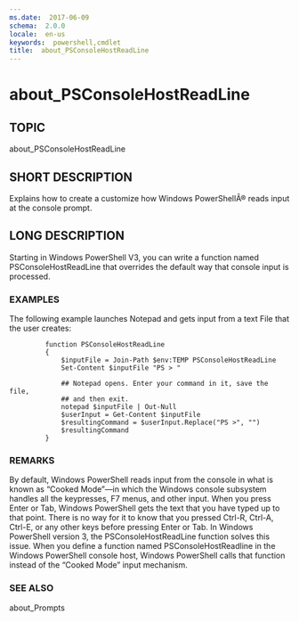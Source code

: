 ```yaml
---
ms.date:  2017-06-09
schema:  2.0.0
locale:  en-us
keywords:  powershell,cmdlet
title:  about_PSConsoleHostReadLine
---
```


# about_PSConsoleHostReadLine
## TOPIC  
 about\_PSConsoleHostReadLine  
  
## SHORT DESCRIPTION  
 Explains how to create a customize how Windows PowerShellÂ® reads input at the console prompt.  
  
## LONG DESCRIPTION  
 Starting in Windows PowerShell V3, you can write a function named PSConsoleHostReadLine that overrides the default way that console input is processed.  
  
### EXAMPLES  
 The following example launches Notepad and gets input from a text File that the user creates:  
  
```  
         function PSConsoleHostReadLine  
         {  
             $inputFile = Join-Path $env:TEMP PSConsoleHostReadLine  
             Set-Content $inputFile "PS > "  
  
             ## Notepad opens. Enter your command in it, save the file,  
             ## and then exit.  
             notepad $inputFile | Out-Null  
             $userInput = Get-Content $inputFile  
             $resultingCommand = $userInput.Replace("PS >", "")  
             $resultingCommand  
         }  
```  
  
### REMARKS  
 By default, Windows PowerShell reads input from the console in what is known as “Cooked Mode”—in which the Windows console subsystem handles all the keypresses, F7 menus, and other input. When you press Enter or Tab, Windows PowerShell gets the text that you have typed up to that point. There is no way for it to know that you pressed Ctrl\-R, Ctrl\-A, Ctrl\-E, or any other keys before pressing Enter or Tab. In Windows PowerShell version 3, the PSConsoleHostReadLine function solves this issue. When you define a function named PSConsoleHostReadline in the Windows PowerShell console host, Windows PowerShell calls that function instead of the “Cooked Mode” input mechanism.  
  
### SEE ALSO  
 about\_Prompts

